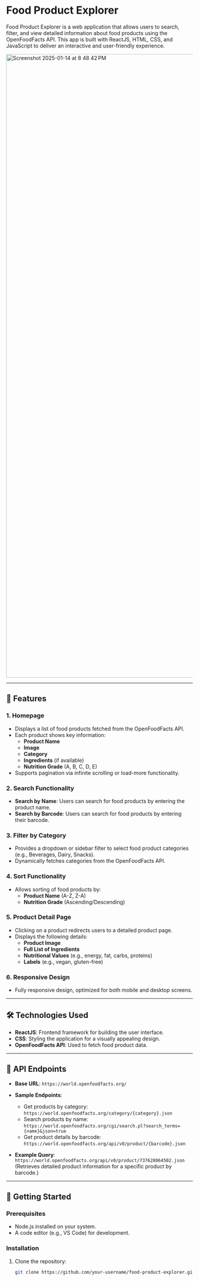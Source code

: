 # Food Product Explorer

Food Product Explorer is a web application that allows users to search, filter, and view detailed information about food products using the OpenFoodFacts API. This app is built with ReactJS, HTML, CSS, and JavaScript to deliver an interactive and user-friendly experience.


<img width="1680" alt="Screenshot 2025-01-14 at 8 48 42 PM" src="https://github.com/user-attachments/assets/f5abb617-7567-4164-afea-985935d3b390" />



---

## 🌟 Features

### 1. Homepage
- Displays a list of food products fetched from the OpenFoodFacts API.
- Each product shows key information:
  - **Product Name**
  - **Image**
  - **Category**
  - **Ingredients** (if available)
  - **Nutrition Grade** (A, B, C, D, E)
- Supports pagination via infinite scrolling or load-more functionality.

### 2. Search Functionality
- **Search by Name**: Users can search for food products by entering the product name.
- **Search by Barcode**: Users can search for food products by entering their barcode.

### 3. Filter by Category
- Provides a dropdown or sidebar filter to select food product categories (e.g., Beverages, Dairy, Snacks).
- Dynamically fetches categories from the OpenFoodFacts API.

### 4. Sort Functionality
- Allows sorting of food products by:
  - **Product Name** (A-Z, Z-A)
  - **Nutrition Grade** (Ascending/Descending)

### 5. Product Detail Page
- Clicking on a product redirects users to a detailed product page.
- Displays the following details:
  - **Product Image**
  - **Full List of Ingredients**
  - **Nutritional Values** (e.g., energy, fat, carbs, proteins)
  - **Labels** (e.g., vegan, gluten-free)

### 6. Responsive Design
- Fully responsive design, optimized for both mobile and desktop screens.

---

## 🛠️ Technologies Used

- **ReactJS**: Frontend framework for building the user interface.
- **CSS**: Styling the application for a visually appealing design.
- **OpenFoodFacts API**: Used to fetch food product data.

---

## 🔗 API Endpoints

- **Base URL**: `https://world.openfoodfacts.org/`

- **Sample Endpoints**:
  - Get products by category:  
    `https://world.openfoodfacts.org/category/{category}.json`
  - Search products by name:  
    `https://world.openfoodfacts.org/cgi/search.pl?search_terms={name}&json=true`
  - Get product details by barcode:  
    `https://world.openfoodfacts.org/api/v0/product/{barcode}.json`

- **Example Query**:  
  `https://world.openfoodfacts.org/api/v0/product/737628064502.json`  
  (Retrieves detailed product information for a specific product by barcode.)

---

## 🚀 Getting Started

### Prerequisites
- Node.js installed on your system.
- A code editor (e.g., VS Code) for development.

### Installation
1. Clone the repository:
   ```bash
   git clone https://github.com/your-username/food-product-explorer.git
   
